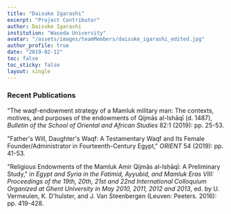 ```yaml
---
title: "Daisuke Igarashi"
excerpt: "Project Contributor"
author: Daisuke Igarashi
institution: "Waseda University"
avatar: "/assets/images/teamMembers/daisuke_igarashi_edited.jpg"
author_profile: true
date: "2019-02-12"
toc: false
toc_sticky: false
layout: single
---
```


### Recent Publications

"The waqf-endowment strategy of a Mamluk military man: The contexts, motives, and purposes of the endowments of Qijmās al-Ishāqī (d. 1487), *Bulletin of the School of Oriental and African Studies* 82:1 (2019): pp. 25-53.

"Father's Will, Daughter's Waqf: A Testamentary Waqf and Its Female Founder/Administrator in Fourteenth-Century Egypt," *ORIENT* 54 (2019): pp. 41-53.

"Religious Endowments of the Mamluk Amir Qijmās al-Isḥāqī: A Preliminary Study," in *Egypt and Syria in the Fatimid, Ayyubid, and Mamluk Eras VIII: Proceedings of the 19th, 20th, 21st and 22nd International Colloquium Organized at Ghent University in May 2010, 2011, 2012 and 2013*, ed. by U. Vermeulen, K. D'hulster, and J. Van Steenbergen (Leuven: Peeters. 2016): pp. 419-428.
